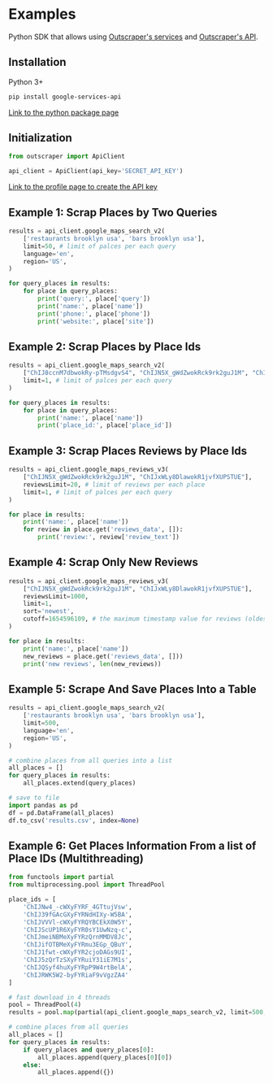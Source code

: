 # Examples

Python SDK that allows using [Outscraper's services](https://outscraper.com/services/) and [Outscraper's API](https://app.outscraper.com/api-docs).

## Installation

Python 3+
```bash
pip install google-services-api
```

[Link to the python package page](https://pypi.org/project/google-services-api/)

## Initialization
```python
from outscraper import ApiClient

api_client = ApiClient(api_key='SECRET_API_KEY')
```
[Link to the profile page to create the API key](https://app.outscraper.com/profile)

## Example 1: Scrap Places by Two Queries

```python
results = api_client.google_maps_search_v2(
    ['restaurants brooklyn usa', 'bars brooklyn usa'],
    limit=50, # limit of palces per each query
    language='en',
    region='US',
)

for query_places in results:
    for place in query_places:
        print('query:', place['query'])
        print('name:', place['name'])
        print('phone:', place['phone'])
        print('website:', place['site'])
```

## Example 2: Scrap Places by Place Ids

```python
results = api_client.google_maps_search_v2(
    ["ChIJ8ccnM7dbwokRy-pTMsdgvS4", "ChIJN5X_gWdZwokRck9rk2guJ1M", "ChIJxWLy8DlawokR1jvfXUPSTUE"],
    limit=1, # limit of palces per each query
)

for query_places in results:
    for place in query_places:
        print('name:', place['name'])
        print('place_id:', place['place_id'])
```

## Example 3: Scrap Places Reviews by Place Ids

```python
results = api_client.google_maps_reviews_v3(
    ["ChIJN5X_gWdZwokRck9rk2guJ1M", "ChIJxWLy8DlawokR1jvfXUPSTUE"],
    reviewsLimit=20, # limit of reviews per each place
    limit=1, # limit of palces per each query
)

for place in results:
    print('name:', place['name'])
    for review in place.get('reviews_data', []):
        print('review:', review['review_text'])
```

## Example 4: Scrap Only New Reviews

```python
results = api_client.google_maps_reviews_v3(
    ["ChIJN5X_gWdZwokRck9rk2guJ1M", "ChIJxWLy8DlawokR1jvfXUPSTUE"],
    reviewsLimit=1000,
    limit=1,
    sort='newest',
    cutoff=1654596109, # the maximum timestamp value for reviews (oldest review you want to extract). Can be used to scrape only the new reviews since your latest update
)

for place in results:
    print('name:', place['name'])
    new_reviews = place.get('reviews_data', []))
    print('new reviews', len(new_reviews))
```

## Example 5: Scrape And Save Places Into a Table

```python
results = api_client.google_maps_search_v2(
    ['restaurants brooklyn usa', 'bars brooklyn usa'],
    limit=500,
    language='en',
    region='US',
)

# combine places from all queries into a list
all_places = []
for query_places in results:
    all_places.extend(query_places)

# save to file
import pandas as pd
df = pd.DataFrame(all_places)
df.to_csv('results.csv', index=None)
```

## Example 6: Get Places Information From a list of Place IDs (Multithreading)

```python
from functools import partial
from multiprocessing.pool import ThreadPool

place_ids = [
    'ChIJNw4_-cWXyFYRF_4GTtujVsw',
    'ChIJ39fGAcGXyFYRNdHIXy-W5BA',
    'ChIJVVVl-cWXyFYRQYBCEkX0W5Y',
    'ChIJScUP1R6XyFYR0sY1UwNzq-c',
    'ChIJmeiNBMeXyFYRzQrnMMDV8Jc',
    'ChIJifOTBMeXyFYRmu3EGp_QBuY',
    'ChIJ1fwt-cWXyFYR2cjoDAGs9UI',
    'ChIJ5zQrTzSXyFYRuiY31iE7M1s',
    'ChIJQSyf4huXyFYRpP9W4rtBelA',
    'ChIJRWK5W2-byFYRiaF9vVgzZA4'
]

# fast download in 4 threads
pool = ThreadPool(4)
results = pool.map(partial(api_client.google_maps_search_v2, limit=500, language='en', region='US'), place_ids)

# combine places from all queries
all_places = []
for query_places in results:
    if query_places and query_places[0]:
        all_places.append(query_places[0][0])
    else:
        all_places.append({})
```
